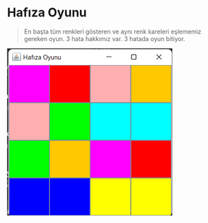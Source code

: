 # Hafıza Oyunu

> En başta tüm renkleri gösteren ve aynı renk kareleri eşlememiz gereken oyun.
> 3 hata hakkımız var. 3 hatada oyun bitiyor.

![Alt text](image.png)
